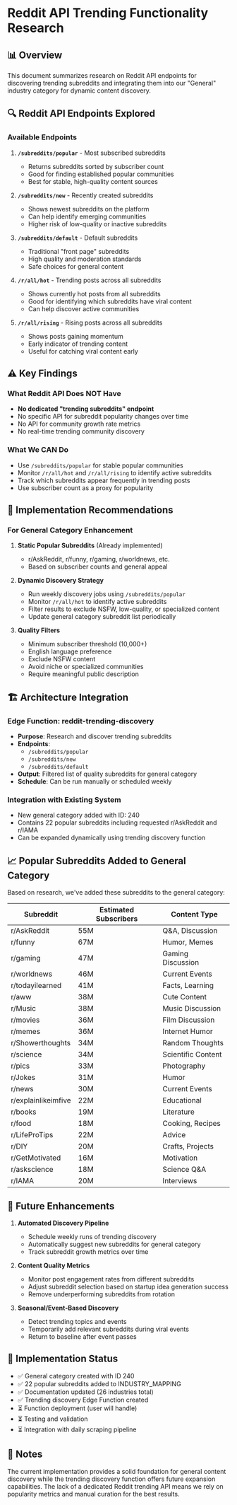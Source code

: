 # Reddit API Trending Functionality Research

## 📊 Overview

This document summarizes research on Reddit API endpoints for discovering trending subreddits and integrating them into our "General" industry category for dynamic content discovery.

## 🔍 Reddit API Endpoints Explored

### Available Endpoints
1. **`/subreddits/popular`** - Most subscribed subreddits
   - Returns subreddits sorted by subscriber count
   - Good for finding established popular communities
   - Best for stable, high-quality content sources

2. **`/subreddits/new`** - Recently created subreddits
   - Shows newest subreddits on the platform
   - Can help identify emerging communities
   - Higher risk of low-quality or inactive subreddits

3. **`/subreddits/default`** - Default subreddits
   - Traditional "front page" subreddits
   - High quality and moderation standards
   - Safe choices for general content

4. **`/r/all/hot`** - Trending posts across all subreddits
   - Shows currently hot posts from all subreddits
   - Good for identifying which subreddits have viral content
   - Can help discover active communities

5. **`/r/all/rising`** - Rising posts across all subreddits
   - Shows posts gaining momentum
   - Early indicator of trending content
   - Useful for catching viral content early

## ⚠️ Key Findings

### What Reddit API Does NOT Have
- **No dedicated "trending subreddits" endpoint**
- No specific API for subreddit popularity changes over time
- No API for community growth rate metrics
- No real-time trending community discovery

### What We CAN Do
- Use `/subreddits/popular` for stable popular communities
- Monitor `/r/all/hot` and `/r/all/rising` to identify active subreddits
- Track which subreddits appear frequently in trending posts
- Use subscriber count as a proxy for popularity

## 🎯 Implementation Recommendations

### For General Category Enhancement
1. **Static Popular Subreddits** (Already implemented)
   - r/AskReddit, r/funny, r/gaming, r/worldnews, etc.
   - Based on subscriber counts and general appeal

2. **Dynamic Discovery Strategy**
   - Run weekly discovery jobs using `/subreddits/popular`
   - Monitor `/r/all/hot` to identify active subreddits
   - Filter results to exclude NSFW, low-quality, or specialized content
   - Update general category subreddit list periodically

3. **Quality Filters**
   - Minimum subscriber threshold (10,000+)
   - English language preference
   - Exclude NSFW content
   - Avoid niche or specialized communities
   - Require meaningful public description

## 🏗️ Architecture Integration

### Edge Function: reddit-trending-discovery
- **Purpose**: Research and discover trending subreddits
- **Endpoints**: 
  - `/subreddits/popular`
  - `/subreddits/new` 
  - `/subreddits/default`
- **Output**: Filtered list of quality subreddits for general category
- **Schedule**: Can be run manually or scheduled weekly

### Integration with Existing System
- New general category added with ID: 240
- Contains 22 popular subreddits including requested r/AskReddit and r/IAMA
- Can be expanded dynamically using trending discovery function

## 📈 Popular Subreddits Added to General Category

Based on research, we've added these subreddits to the general category:

| Subreddit | Estimated Subscribers | Content Type |
|-----------|----------------------|--------------|
| r/AskReddit | 55M | Q&A, Discussion |
| r/funny | 67M | Humor, Memes |
| r/gaming | 47M | Gaming Discussion |
| r/worldnews | 46M | Current Events |
| r/todayilearned | 41M | Facts, Learning |
| r/aww | 38M | Cute Content |
| r/Music | 38M | Music Discussion |
| r/movies | 36M | Film Discussion |
| r/memes | 36M | Internet Humor |
| r/Showerthoughts | 34M | Random Thoughts |
| r/science | 34M | Scientific Content |
| r/pics | 33M | Photography |
| r/Jokes | 31M | Humor |
| r/news | 30M | Current Events |
| r/explainlikeimfive | 22M | Educational |
| r/books | 19M | Literature |
| r/food | 18M | Cooking, Recipes |
| r/LifeProTips | 22M | Advice |
| r/DIY | 20M | Crafts, Projects |
| r/GetMotivated | 16M | Motivation |
| r/askscience | 18M | Science Q&A |
| r/IAMA | 20M | Interviews |

## 🔄 Future Enhancements

1. **Automated Discovery Pipeline**
   - Schedule weekly runs of trending discovery
   - Automatically suggest new subreddits for general category
   - Track subreddit growth metrics over time

2. **Content Quality Metrics**
   - Monitor post engagement rates from different subreddits
   - Adjust subreddit selection based on startup idea generation success
   - Remove underperforming subreddits from rotation

3. **Seasonal/Event-Based Discovery**
   - Detect trending topics and events
   - Temporarily add relevant subreddits during viral events
   - Return to baseline after event passes

## 🚀 Implementation Status

- ✅ General category created with ID 240
- ✅ 22 popular subreddits added to INDUSTRY_MAPPING
- ✅ Documentation updated (26 industries total)
- ✅ Trending discovery Edge Function created
- ⏳ Function deployment (user will handle)
- ⏳ Testing and validation
- ⏳ Integration with daily scraping pipeline

## 📝 Notes

The current implementation provides a solid foundation for general content discovery while the trending discovery function offers future expansion capabilities. The lack of a dedicated Reddit trending API means we rely on popularity metrics and manual curation for the best results. 